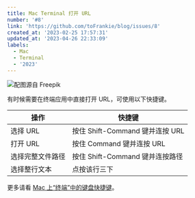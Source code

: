 ```yaml
---
title: Mac Terminal 打开 URL
number: '#8'
link: 'https://github.com/toFrankie/blog/issues/8'
created_at: '2023-02-25 17:57:31'
updated_at: '2023-04-26 22:33:09'
labels:
  - Mac
  - Terminal
  - '2023'
---
```

![配图源自 Freepik](https://upload-images.jianshu.io/upload_images/5128488-1b9306ec16079e5a.jpg?imageMogr2/auto-orient/strip%7CimageView2/2/w/1240)


有时候需要在终端应用中直接打开 URL，可使用以下快捷键。

| 操作 | 快捷键 |
| --- | --- |
| 选择 URL | 按住 Shift-Command 键并连按 URL |
| 打开 URL | 按住 Command 键并连按 URL |
| 选择完整文件路径 | 按住 Shift-Command 键并连按路径 |
| 选择整行文本 | 点按该行三下 |

更多请看 [Mac 上“终端”中的键盘快捷键](https://support.apple.com/zh-cn/guide/terminal/trmlshtcts/mac)。
